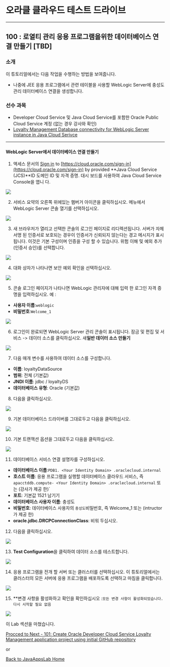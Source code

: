 # 오라클 클라우드 테스트 드라이브 #
-----
## 100 : 로열티 관리 응용 프로그램을위한 데이터베이스 연결 만들기 [TBD] ##


### 소개 ###
이 튜토리얼에서는 다음 작업을 수행하는 방법을 보여줍니다. 
- 나중에 JEE 응용 프로그램에서 관련 테이블을 사용할 WebLogic Server에 충성도 관리 데이터베이스 연결을 생성합니다. 

### 선수 과목 ###

- Developer Cloud Service 및 Java Cloud Service를 포함한 Oracle Public Cloud Service 계정 (없는 경우 강사와 확인) 
- [Loyalty Management Database connectivity for WebLogic Server instance in Java Cloud Serivce](100-JavaAppsLab.md) 

----


#### WebLogic Server에서 데이터베이스 연결 만들기 

1. 액세스 문서의 [Sign in](sign.in.to.oracle.cloud.md) to [https://cloud.oracle.com/sign-in](https://cloud.oracle.com/sign-in) by provided **Java Cloud Service (JCS)**ID 도메인 ID 및 자격 증명. 대시 보드를 사용하여 Java Cloud Service Console을 엽니 다. 

![](images/100/00.png)


2. 서비스 요약의 오른쪽 위에있는 햄버거 아이콘을 클릭하십시오. 메뉴에서 WebLogic Server 콘솔 열기를 선택하십시오. 

![](images/100/01.png)


3. 새 브라우저가 열리고 선택한 콘솔의 로그인 페이지로 리디렉션됩니다. 서버가 자체 서명 된 인증서로 보호되는 경우이 인증서가 신뢰되지 않는다는 경고 메시지가 표시됩니다. 이것은 기본 구성이며 인증을 구성 할 수 있습니다. 위험 이해 및 예외 추가 (인증서 승인)를 선택합니다. 

![](images/100/02.png)


4. 대화 상자가 나타나면 보안 예외 확인을 선택하십시오. 

![](images/100/03.png)


5. 콘솔 로그인 페이지가 나타나면 WebLogic 관리자에 대해 입력 한 로그인 자격 증명을 입력하십시오. 예 : 
- **사용자 이름**:`weblogic` 
- **비밀번호**:`Welcome_1` 

![](images/100/04.png)


6. 로그인이 완료되면 WebLogic Server 관리 콘솔이 표시됩니다. 잠금 및 편집 및 서비스 -> 데이터 소스를 클릭하십시오. 새**일반 데이터 소스 만들기**

![](images/100/05.png)


7. 다음 매개 변수를 사용하여 데이터 소스를 구성합니다. 
+ **이름**: loyaltyDataSource 
+ **범위**: 전체 (기본값) 
+ **JNDI 이름**: jdbc / loyaltyDS 
+ **데이터베이스 유형**: Oracle (기본값) 

8. 다음을 클릭하십시오. 

![](images/100/06.png)


9. 기본 데이터베이스 드라이버를 그대로두고 다음을 클릭하십시오. 

![](images/100/07.png) 


10. 기본 트랜잭션 옵션을 그대로두고 다음을 클릭하십시오. 

![](images/100/08.png)


11. 데이터베이스 서비스 연결 설명자를 구성하십시오. 
+ **데이터베이스 이름**:`PDB1. <Your Identity Domain> .oraclecloud.internal` 
+ **호스트 이름**: 응용 프로그램을 실행할 데이터베이스 클라우드 서비스, 즉`apacctddb.compute- <Your Identity Domain> .oraclecloud.internal` 또는 (강사가 제공 한)` 
+ **포트**: 기본값 1521 남기기 
+ **데이터베이스 사용자 이름**: 충성도 
+ **비밀번호**: 데이터베이스 사용자의 `충성도`비밀번호, 즉 Welcome_1 또는 (intructor가 제공 한) 
+ **oracle.jdbc.DRCPConnectionClass**: 비워 두십시오. 

12. 다음을 클릭하십시오. 

![](images/100/09.png)


13. **Test Configuration**을 클릭하여 데이터 소스를 테스트합니다. 

![](images/100/10.png)


14. 응용 프로그램을 전개 할 서버 또는 클러스터를 선택하십시오. 이 튜토리얼에서는 클러스터의 모든 서버에 응용 프로그램을 배포하도록 선택하고 마침을 클릭합니다. 

![](images/100/11.png)


15. **변경 사항을 활성화하고 확인을 확인하십시오 :`모든 변경 사항이 활성화되었습니다. 다시 시작할 필요 없음` 

![](images/100/12.png)


이 Lab 섹션을 마쳤습니다. 

[Procced to Next - 101: Create Oracle Developer Cloud Service Loyalty Management application project using initial GitHub repository](101-JavaAppsLab.md)

or

[Back to JavaAppsLab Home](README.md)
